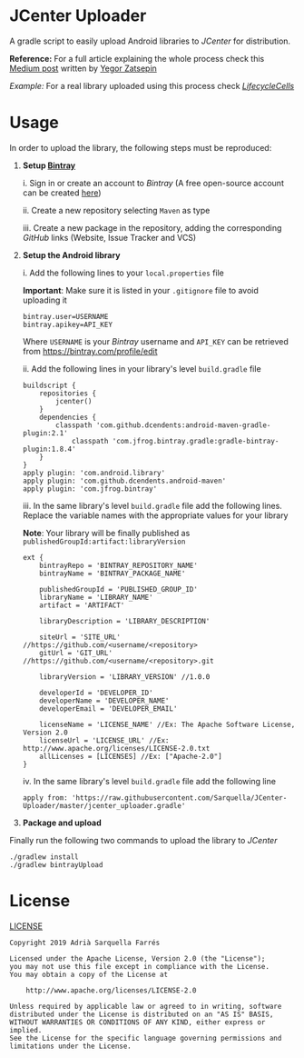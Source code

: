 # JCenter Uploader

A gradle script to easily upload Android libraries to *JCenter* for distribution.

**Reference:** For a full article explaining the whole process check this [Medium post](https://medium.com/@yegor_zatsepin/simple-way-to-publish-your-android-library-to-jcenter-d1e145bacf13) written by [Yegor Zatsepin](https://medium.com/@yegor_zatsepin)

*Example:* For a real library uploaded using this process check *[LifecycleCells](https://github.com/Sarquella/LifecycleCells)*

# Usage

In order to upload the library, the following steps must be reproduced:

1. **Setup [Bintray](https://bintray.com)**

	i. Sign in or create an account to *Bintray* (A free open-source account can be created [here](https://bintray.com/signup/oss))
	
	ii. Create a new repository selecting `Maven` as type
	
	iii. Create a new package in the repository, adding the corresponding *GitHub* links (Website, Issue Tracker and VCS)
	
2. **Setup the Android library**

	i. Add the following lines to your `local.properties` file 
	
	**Important**: Make sure it is listed in your `.gitignore` file to avoid uploading it
	
	```
	bintray.user=USERNAME
	bintray.apikey=API_KEY
	```
	
	Where `USERNAME` is your *Bintray* username and `API_KEY` can be retrieved from https://bintray.com/profile/edit
	
	ii. Add the following lines in your library's level `build.gradle` file
	
	```
	buildscript {
		repositories {
			jcenter()
		}
		dependencies {
		    classpath 'com.github.dcendents:android-maven-gradle-plugin:2.1'
				classpath 'com.jfrog.bintray.gradle:gradle-bintray-plugin:1.8.4'
		}
	}
	apply plugin: 'com.android.library'
	apply plugin: 'com.github.dcendents.android-maven'
	apply plugin: 'com.jfrog.bintray'
	```

	iii. In the same library's level `build.gradle` file add the following lines. Replace the variable names with the appropriate values for your library
	
	**Note**: Your library will be finally published as `publishedGroupId:artifact:libraryVersion`
	
	```
	ext {
		bintrayRepo = 'BINTRAY_REPOSITORY_NAME'
		bintrayName = 'BINTRAY_PACKAGE_NAME'

		publishedGroupId = 'PUBLISHED_GROUP_ID'
		libraryName = 'LIBRARY_NAME'
		artifact = 'ARTIFACT'

		libraryDescription = 'LIBRARY_DESCRIPTION'

		siteUrl = 'SITE_URL' //https://github.com/<username/<repository>
		gitUrl = 'GIT_URL' //https://github.com/<username/<repository>.git

		libraryVersion = 'LIBRARY_VERSION' //1.0.0

		developerId = 'DEVELOPER_ID'
		developerName = 'DEVELOPER_NAME'
		developerEmail = 'DEVELOPER_EMAIL'

		licenseName = 'LICENSE_NAME' //Ex: The Apache Software License, Version 2.0
		licenseUrl = 'LICENSE_URL' //Ex: http://www.apache.org/licenses/LICENSE-2.0.txt
		allLicenses = [LICENSES] //Ex: ["Apache-2.0"]
	}
	```
	
	iv. In the same library's level `build.gradle` file add the following line
	
	```
	apply from: 'https://raw.githubusercontent.com/Sarquella/JCenter-Uploader/master/jcenter_uploader.gradle'
	```
	
3. **Package and upload**

Finally run the following two commands to upload the library to *JCenter*

```
./gradlew install
./gradlew bintrayUpload
```

# License

[LICENSE](https://github.com/Sarquella/JCenter-Uploader/blob/master/LICENSE)

```
Copyright 2019 Adrià Sarquella Farrés

Licensed under the Apache License, Version 2.0 (the "License");
you may not use this file except in compliance with the License.
You may obtain a copy of the License at

	http://www.apache.org/licenses/LICENSE-2.0

Unless required by applicable law or agreed to in writing, software
distributed under the License is distributed on an "AS IS" BASIS,
WITHOUT WARRANTIES OR CONDITIONS OF ANY KIND, either express or implied.
See the License for the specific language governing permissions and
limitations under the License.
```
